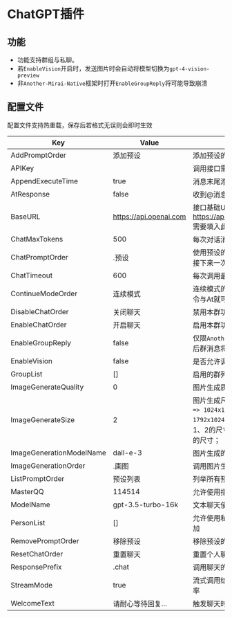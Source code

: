 # ChatGPT插件

## 功能
- 功能支持群组与私聊。
- 若`EnableVision`开启时，发送图片时会自动将模型切换为`gpt-4-vision-preview`
- 非`Another-Mirai-Native`框架时打开`EnableGroupReply`将可能导致崩溃

## 配置文件
配置文件支持热重载，保存后若格式无误则会即时生效

| Key                        | Value | Description                              |
|----------------------------|-------|------------------------------------------|
| AddPromptOrder             | 添加预设 | 添加预设的指令                      |
| APIKey                     |       | 调用接口需要的Key                         |
| AppendExecuteTime          | true | 消息末尾添加执行时间                       |
| AtResponse                 | false | 收到@消息时触发回复                        |
| BaseURL                    | https://api.openai.com | 接口基础Url，例如：https://api.openai.com/v1/chat/completions 需要填入此处的为https://api.openai.com                             |
| ChatMaxTokens              | 500 | 每次对话消费的最大Token数                  |
| ChatPromptOrder            | .预设 | 使用预设的指令，触发后，使用指令的用户在接下来一次对话将会使用预设|
| ChatTimeout                | 600 | 每次调用最大的超时时长 单位ms                                   |
| ContinueModeOrder          | 连续模式 | 连续模式的指令，使用指令的用户无需触发指令与At就可以触发聊天功能           |
| DisableChatOrder           | 关闭聊天 | 禁用本群功能的指令，仅限`MasterQQ`用户调用                                         |
| EnableChatOrder            | 开启聊天 | 启用本群功能的指令，仅限`MasterQQ`用户调用                                         |
| EnableGroupReply           | false | 仅限`Another-Mirai-Native`兼容框架，启用之后群消息将会使用回复                                         |
| EnableVision               | false | 是否允许调用`gpt-4-vision-preview`模型                                         |
| GroupList                  | [] | 启用的群列表                                         |
| ImageGenerateQuality       | 0 | 图片生成质量：`1 => HD` `0 => Standard `                                       |
| ImageGenerateSize          | 2 | 图片生成尺寸：`0 => 256x256` `1 => 512x512` `2 => 1024x1024` `3 => 1024x1792` `4 => 1792x1024` 注意：`dall-e-2`模型只可使用0、1、2的尺寸；`dall-e-3`模型只可使用2、3、4的尺寸；                                         |
| ImageGenerationModelName   | dall-e-3 | 图片生成的模型                                         |
| ImageGenerationOrder       | .画图 | 调用图片生成的指令                                         |
| ListPromptOrder            | 预设列表 | 列举所有预设的指令                                         |
| MasterQQ                   | 114514 | 允许使用指令开启、关闭群组功能的QQ                                         |
| ModelName                  | gpt-3.5-turbo-16k | 文本聊天使用的模型                                         |
| PersonList                 | [] | 允许使用私聊触发聊天的QQ列表，需要手动添加                                         |
| RemovePromptOrder          | 移除预设 | 移除预设的指令                                         |
| ResetChatOrder             | 重置聊天 | 重置个人聊天上下文指令                                         |
| ResponsePrefix             | .chat | 调用聊天的前缀之类                                         |
| StreamMode                 | true | 流式调用结果，启用后可提降低调用失败的概率                                         |
| WelcomeText                | 请耐心等待回复... | 触发聊天时发送的文本                                         |
